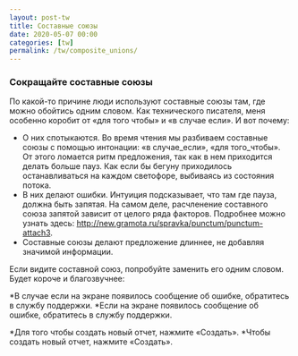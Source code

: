 ```yaml
---
layout: post-tw
title: Составные союзы
date: 2020-05-07 00:00
categories: [tw]
permalink: /tw/composite_unions/
---
```


### Сокращайте составные союзы
По какой-то причине люди используют составные союзы там, где можно обойтись одним словом. Как технического писателя, меня особенно коробит от «для того чтобы» и «в случае если». И вот почему:

* О них спотыкаются. Во время чтения мы разбиваем составные союзы с помощью интонации: «в случае_если», «для того_чтобы». От этого ломается ритм предложения, так как в нем приходится делать больше пауз. Как если бы бегуну приходилось останавливаться на каждом светофоре, выбиваясь из состояния потока.
* В них делают ошибки. Интуиция подсказывает, что там где пауза, должна быть запятая. На самом деле, расчленение составного союза запятой зависит от целого ряда факторов. Подробнее можно узнать здесь: http://new.gramota.ru/spravka/punctum/punctum-attach3.
* Составные союзы делают предложение длиннее, не добавляя значимой информации.


Если видите составной союз, попробуйте заменить его одним словом. Будет короче и благозвучнее:

*В случае если на экране появилось сообщение об ошибке, обратитесь в службу поддержки.
*Если на экране появилось сообщение об ошибке, обратитесь в службу поддержки.

*Для того чтобы создать новый отчет, нажмите «Создать».
*Чтобы создать новый отчет, нажмите «Создать».
